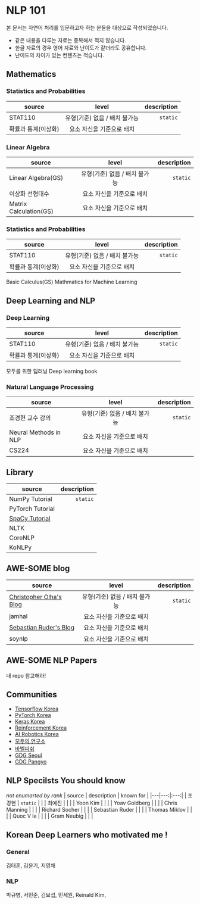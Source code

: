 # NLP 101
본 문서는 자연어 처리를 입문하고자 하는 분들을 대상으로 작성되었습니다.

- 같은 내용을 다루는 자료는 중복해서 적지 않습니다.
- 한글 자료의 경우 영어 자료와 난이도가 같더라도 공유합니다.
- 난이도의 차이가 있는 컨텐츠는 적습니다.

## Mathematics
### Statistics and Probabilities
| source | level | description |
|---|:---:|---:|
| STAT110 | 유형(기준) 없음 / 배치 불가능 | `static` |
| 확률과 통계(이상화) | 요소 자신을 기준으로 배치 |  |


### Linear Algebra
| source | level | description |
|---|:---:|---:|
| Linear Algebra(GS) | 유형(기준) 없음 / 배치 불가능 | `static` |
| 이상화 선형대수 | 요소 자신을 기준으로 배치 |  |
| Matrix Calculation(GS) | 요소 자신을 기준으로 배치 |  |


### Statistics and Probabilities
| source | level | description |
|---|:---:|---:|
| STAT110 | 유형(기준) 없음 / 배치 불가능 | `static` |
| 확률과 통계(이상화) | 요소 자신을 기준으로 배치 |  |
Basic Calculus(GS)
Mathmatics for Machine Learning 


## Deep Learning and NLP
### Deep Learning
| source | level | description |
|---|:---:|---:|
| STAT110 | 유형(기준) 없음 / 배치 불가능 | `static` |
| 확률과 통계(이상화) | 요소 자신을 기준으로 배치 |  |
모두를 위한 딥러닝
Deep learning book

### Natural Language Processing 
| source | level | description |
|---|:---:|---:|
| 조경현 교수 강의 | 유형(기준) 없음 / 배치 불가능 | `static` |
| Neural Methods in NLP | 요소 자신을 기준으로 배치 |  |
| CS224 | 요소 자신을 기준으로 배치 |  |


## Library
| source | description |
|---|---:|
| NumPy Tutorial | `static` |
| PyTorch Tutorial |  |
| [SpaCy Tutorial](https://course.spacy.io/) |  |
| NLTK |  |
| CoreNLP |  |
| KoNLPy | |


## AWE-SOME blog
| source | level | description |
|---|:---:|---:|
| [Christopher Olha's Blog](https://colah.github.io/) | 유형(기준) 없음 / 배치 불가능 | `static` |
| jamhal | 요소 자신을 기준으로 배치 |  |
| [Sebastian Ruder's Blog]() | 요소 자신을 기준으로 배치 |  |
| soynlp | 요소 자신을 기준으로 배치 |  |


## AWE-SOME NLP Papers
내 repo 참고해라!

## Communities
- [Tensorflow Korea]()
- [PyTorch Korea]()
- [Keras Korea]()
- [Reinforcement Korea]()
- [AI Robotics Korea]()
- [모두의 연구소]()
- [바벨피쉬]()
- [GDG Seoul]()
- [GDG Pangyo]()


## NLP Specilsts You should know
*not enumarted by rank*
| source | description | known for |
|---|---:|:---:|
| 조경현 | `static` | |
| 최예진 |  | |
| Yoon Kim |  | |
| Yoav Goldberg |  | |
| Chris Manning |  | |
| Richard Socher |    | |
| Sebastian Ruder |    | |
| Thomas Miklov |    | |
| Quoc V le |    | |
| Gram Neubig |    | |


## Korean Deep Learners who motivated me !
### General
김태훈, 김윤기, 지영채

### NLP
박규병, 서민준, 김보섭, 민세원, Reinald Kim, 